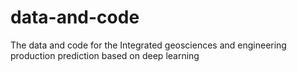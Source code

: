 # data-and-code
 The data and code for the Integrated geosciences and engineering production prediction based on deep learning
